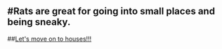 #Rats are great for going into small places and being sneaky.
---
##[Let's move on to houses!!!](house.md)